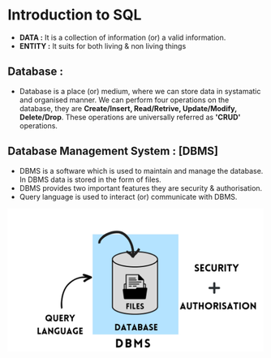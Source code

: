 # Introduction to SQL

- **DATA :** It is a collection of information (or) a valid information.
- **ENTITY :** It suits for both living & non living things

## Database :

 - Database is a place (or) medium, where we can store data in systamatic and organised manner.  We can perform four operations on the database, they are **Create/Insert, Read/Retrive, Update/Modify, Delete/Drop**. These operations are universally referred as **'CRUD'** operations.

## Database Management System : [DBMS]

* DBMS is a software which is used to maintain and manage the database. In DBMS data is stored in the form of files.
* DBMS provides two important features they are security & authorisation.
* Query language is used to interact (or) communicate with DBMS.

![/assets/dbms.jpg](./assets/dbms.jpg)
